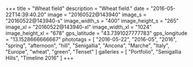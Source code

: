 +++
title = "Wheat field"
description = "Wheat field."
date = "2016-05-22T14:39:40.20"
image = "20160522@143940"
image_s = "20160522@143940-s"
image_width_s = "400"
image_height_s = "265"
image_xl = "20160522@143940-xl"
image_width_xl = "1024"
image_height_xl = "678"
gps_latitude = "43.7391027777783"
gps_longitude = "13.1528666666667"
phototags = [ "2016-05-22", "2016-05", "2016", "spring", "afternoon", "hill", "Senigallia", "Ancona", "Marche", "Italy", "Europe", "wheat", "green", "Tenset" ]
galleries = [ "Portfolio", "Senigallia Hills", "Timeline 2016" ]
+++
